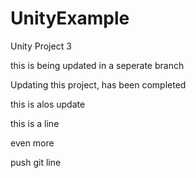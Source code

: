 # UnityExample
Unity Project 3

this is being updated in a seperate branch 

Updating this project, has been completed 

this is alos update

this is a line 

even more 



push git line 